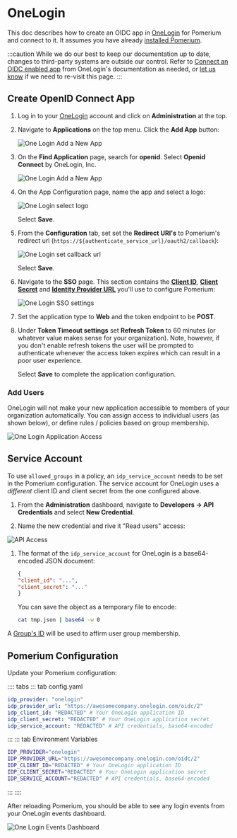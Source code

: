 # OneLogin

This doc describes how to create an OIDC app in [OneLogin] for Pomerium and connect to it. It assumes you have already [installed Pomerium].

:::caution
While we do our best to keep our documentation up to date, changes to third-party systems are outside our control. Refer to [Connect an OIDC enabled app](https://developers.onelogin.com/openid-connect/connect-to-onelogin) from OneLogin's documentation as needed, or [let us know](https://github.com/pomerium/pomerium/issues/new?assignees=&labels=&template=bug_report.md) if we need to re-visit this page.
:::

## Create OpenID Connect App

1. Log in to your [OneLogin](https://www.onelogin.com/) account and click on **Administration** at the top.

1. Navigate to **Applications** on the top menu. Click the **Add App** button:

   ![One Login Add a New App](./img/onelogin/one-login-add-app.png)

1. On the **Find Application** page, search for **openid**. Select **Openid Connect** by OneLogin, Inc.

   ![One Login Add a New App](./img/onelogin/one-login-add-open-id.png)

1. On the App Configuration page, name the app and select a logo:

   ![One Login select logo](./img/onelogin/one-login-select-logo.png)

   Select **Save**.

1. From the **Configuration** tab, set set the **Redirect URI's** to Pomerium's redirect url (`https://${authenticate_service_url}/oauth2/callback`):

   ![One Login set callback url](./img/onelogin/one-login-callback-url.png)

   Select **Save**.

1. Navigate to the **SSO** page. This section contains the **[Client ID]**, **[Client Secret]** and **[Identity Provider URL]** you'll use to configure Pomerium:

   ![One Login SSO settings](./img/onelogin/one-login-sso-settings.png)

1. Set the application type to **Web** and the token endpoint to be **POST**.

1. Under **Token Timeout settings** set **Refresh Token** to 60 minutes (or whatever value makes sense for your organization). Note, however, if you don't enable refresh tokens the user will be prompted to authenticate whenever the access token expires which can result in a poor user experience.

   Select **Save** to complete the application configuration.

### Add Users

OneLogin will not make your new application accessible to members of your organization automatically. You can assign access to individual users (as shown below), or define rules / policies based on group membership.

![One Login Application Access](./img/onelogin/one-login-app-access.png)

## Service Account

To use `allowed_groups` in a policy, an `idp_service_account` needs to be set in the Pomerium configuration. The service account for OneLogin uses a *different* client ID and client secret from the one configured above.

1. From the **Administration** dashboard, navigate to **Developers → API Credentials** and select **New Credential**.

1. Name the new credential and rive it "Read users" access:

![API Access](./img/onelogin/one-login-api-access.png)


1. The format of the `idp_service_account` for OneLogin is a base64-encoded JSON document:

   ```json
   {
   "client_id": "...",
   "client_secret": "..."
   }
   ```

   You can save the object as a temporary file to encode:

   ```bash
   cat tmp.json | base64 -w 0
   ```

A [Group's ID](https://developers.onelogin.com/openid-connect/api/user-info) will be used to affirm user group membership.

## Pomerium Configuration

Update your Pomerium configuration:

:::: tabs
::: tab config.yaml
```yaml
idp_provider: "onelogin"
idp_provider_url: "https://awesomecompany.onelogin.com/oidc/2"
idp_client_id: "REDACTED" # Your OneLogin application ID
idp_client_secret: "REDACTED" # Your OneLogin application secret
idp_service_account: "REDACTED" # API credentials, base64-encoded
```
:::
::: tab Environment Variables
```bash
IDP_PROVIDER="onelogin"
IDP_PROVIDER_URL="https://awesomecompany.onelogin.com/oidc/2"
IDP_CLIENT_ID="REDACTED" # Your OneLogin application ID
IDP_CLIENT_SECRET="REDACTED" # Your OneLogin application secret
IDP_SERVICE_ACCOUNT="REDACTED" # API credentials, base64-encoded
```
:::
::::

After reloading Pomerium, you should be able to see any login events from your OneLogin events dashboard.

![One Login Events Dashboard](./img/onelogin/one-login-events.png)

[client id]: /reference/readme.md#identity-provider-client-id
[client secret]: /reference/readme.md#identity-provider-client-secret
[Identity Provider URL]: /reference/readme.md#identity-provider-url
[environmental variables]: https://en.wikipedia.org/wiki/Environment_variable
[oauth2]: https://oauth.net/2/
[openid connect]: https://en.wikipedia.org/wiki/OpenID_Connect
[OneLogin]: https://www.onelogin.com/
[installed Pomerium]: install/